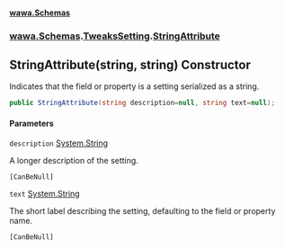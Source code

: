 #### [wawa.Schemas](index.md 'index')
### [wawa.Schemas](wawa.Schemas.md 'wawa.Schemas').[TweaksSetting](TweaksSetting.md 'wawa.Schemas.TweaksSetting').[StringAttribute](TweaksSetting.StringAttribute.md 'wawa.Schemas.TweaksSetting.StringAttribute')

## StringAttribute(string, string) Constructor

Indicates that the field or property is a setting serialized as a string.

```csharp
public StringAttribute(string description=null, string text=null);
```
#### Parameters

<a name='wawa.Schemas.TweaksSetting.StringAttribute.StringAttribute(string,string).description'></a>

`description` [System.String](https://docs.microsoft.com/en-us/dotnet/api/System.String 'System.String')

A longer description of the setting.<p/>`[CanBeNull]`

<a name='wawa.Schemas.TweaksSetting.StringAttribute.StringAttribute(string,string).text'></a>

`text` [System.String](https://docs.microsoft.com/en-us/dotnet/api/System.String 'System.String')

The short label describing the setting, defaulting to the field or property name.<p/>`[CanBeNull]`
